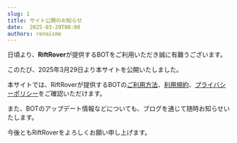 ```yaml
---
slug: 1
title: サイト公開のお知らせ
date:  2025-03-29T00:00
authors: renoisme
---
```


日頃より、**RiftRover**が提供するBOTをご利用いただき誠に有難うございます。

このたび、2025年3月29日より本サイトを公開いたしました。

<!-- truncate -->

本サイトでは、RiftRoverが提供するBOTの[ご利用方法](/docs/intro)、[利用規約](/terms-of-use)、[プライバシーポリシー](/privacy-policy)をご確認いただけます。

また、BOTのアップデート情報などについても、ブログを通じて随時お知らせいたします。

今後ともRiftRoverをよろしくお願い申し上げます。
